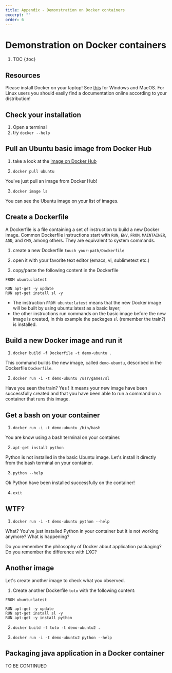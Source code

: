 ```yaml
---
title: Appendix - Demonstration on Docker containers
excerpt: ""
order: 6
---
```


# Demonstration on Docker containers
1. TOC
{:toc}

## Resources

Please install Docker on your laptop! See [this](https://docs.docker.com/docker-for-windows/install/) for Windows and MacOS. For Linux users you should easily find a documentation online according to your distribution!

## Check your installation

1. Open a terminal
2. try `docker --help`

## Pull an Ubuntu basic image from Docker Hub

1. take a look at the [image on Docker Hub](https://hub.docker.com/_/ubuntu/)

2. `docker pull ubuntu`

You've just pull an image from Docker Hub!

3. `docker image ls`

You can see the Ubuntu image on your list of images.

## Create a Dockerfile

A Dockerfile is a file containing a set of instruction to build a new Docker image. Common Dockerfile instructions start with `RUN`, `ENV`, `FROM`, `MAINTAINER`, `ADD`, and `CMD`, among others. They are equivalent to system commands.

1. create a new Dockerfile `touch your-path/Dockerfile`

2. open it with your favorite text editor (emacs, vi, sublimetext etc.)

3. copy/paste the following content in the Dockerfile

```
FROM ubuntu:latest

RUN apt-get -y update
RUN apt-get install sl -y
```

- The instruction `FROM ubuntu:latest` means that the new Docker image will be built by using ubuntu:latest as a basic layer;
- the other instructions run commands on the basic image before the new image is created, in this example the packages `sl` (remember the train?) is installed.

## Build a new Docker image and run it

1. `docker build -f Dockerfile -t demo-ubuntu .`

This command builds the new image, called `demo-ubuntu`, described in the Dockerfile `Dockerfile`.

2. `docker run -i -t demo-ubuntu /usr/games/sl`

Have you seen the train? Yes ! It means your new image have been successfully created and that you have been able to run a command on a container that runs this image.

## Get a bash on your container

1. `docker run -i -t demo-ubuntu /bin/bash`

You are know using a bash terminal on your container.

2. `apt-get install python`

Python is not installed in the basic Ubuntu image. Let's install it directly from the bash terminal on your container.

3. `python --help`

Ok Python have been installed successfully on the container!

4. `exit`

## WTF?

1. `docker run -i -t demo-ubuntu python --help`

What? You've just installed Python in your container but it is not working anymore? What is happening?

Do you remember the philosophy of Docker about application packaging? Do you remember the difference with LXC?

## Another image

Let's create another image to check what you observed.

1. Create another Dockerfile `toto` with the following content:

```
FROM ubuntu:latest

RUN apt-get -y update
RUN apt-get install sl -y
RUN apt-get -y install python
```

2. `docker build -f toto -t demo-ubuntu2 .`

3. `docker run -i -t demo-ubuntu2 python --help`

## Packaging java application in a Docker container

TO BE CONTINUED

